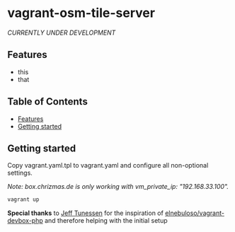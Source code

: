 # vagrant-osm-tile-server

*CURRENTLY UNDER DEVELOPMENT*

## Features
- this
- that

## Table of Contents

- [Features](#features)
- [Getting started](#getting-started)

## Getting started
Copy vagrant.yaml.tpl to vagrant.yaml and configure all non-optional settings.

*Note: box.chrizmas.de is only working with vm_private_ip: "192.168.33.100".*

```bash
vagrant up
```

**Special thanks** to [Jeff Tunessen](https://github.com/elnebuloso) for the inspiration of [elnebuloso/vagrant-devbox-php](https://github.com/elnebuloso/vagrant-devbox-php) and therefore helping with the initial setup
